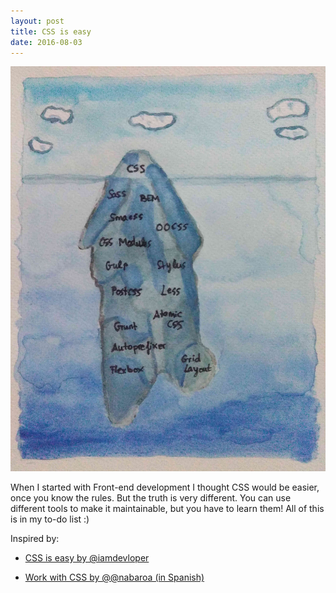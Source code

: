 ```yaml
---
layout: post
title: CSS is easy
date: 2016-08-03
---
```


<img src="../images/blog/iceberg_css.jpg" alt="iceberg CSS" />

When I started with Front-end development I thought CSS would be easier, once you know the rules. But the truth is very different. You can use different tools to make it maintainable, but you have to learn them! All of this is in my to-do list :)

Inspired by:

- <a href="https://twitter.com/iamdevloper/status/753716544949981184?s=03">CSS is easy by @iamdevloper</a>

- <a href="http://octuweb.com/trabajar-css-2015">Work with CSS by @@nabaroa (in Spanish)</a>
